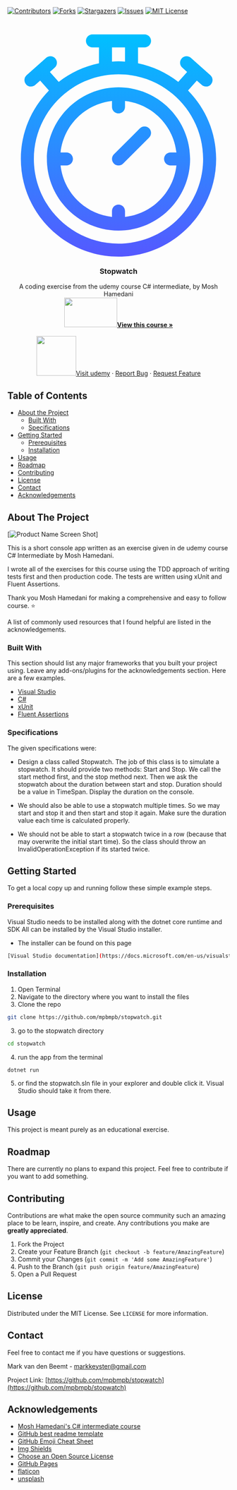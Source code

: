 
<!-- PROJECT SHIELDS -->
<!--
*** I'm using markdown "reference style" links for readability.
*** Reference links are enclosed in brackets [ ] instead of parentheses ( ).
*** See the bottom of this document for the declaration of the reference variables
*** for contributors-url, forks-url, etc. This is an optional, concise syntax you may use.
*** https://www.markdownguide.org/basic-syntax/#reference-style-links
-->
[![Contributors][contributors-shield]][contributors-url]
[![Forks][forks-shield]][forks-url]
[![Stargazers][stars-shield]][stars-url]
[![Issues][issues-shield]][issues-url]
[![MIT License][license-shield]][license-url]




<!-- PROJECT LOGO -->
<br />
<p align="center">
<a href="https://github.com/mpbmpb/stopwatch">
    <svg id="Capa_1" enable-background="new 0 0 512 512" height="512" viewBox="0 0 512 512" width="512" xmlns="http://www.w3.org/2000/svg" xmlns:xlink="http://www.w3.org/1999/xlink"><linearGradient id="SVGID_1_" gradientUnits="userSpaceOnUse" x1="256" x2="256" y1="512" y2="0"><stop offset="0" stop-color="#5558ff"/><stop offset="1" stop-color="#00c0ff"/></linearGradient><g><g><path d="m416.234 129.3 20.306-22.842 11.223 9.976c6.164 5.5 15.665 4.965 21.167-1.245 5.508-6.182 4.951-15.674-1.245-21.167l-44.854-39.873c-6.211-5.522-15.703-4.966-21.167 1.245-5.508 6.182-4.951 15.674 1.245 21.167l11.221 9.974-20.392 22.938c-26.798-20.84-58.281-35.917-92.738-42.937v-36.536h15c8.291 0 15-6.709 15-15s-6.709-15-15-15h-120c-8.291 0-15 6.709-15 15s6.709 15 15 15h15v36.536c-34.457 7.02-65.94 22.097-92.737 42.936l-20.393-22.938 11.221-9.974c6.196-5.493 6.753-14.985 1.245-21.167-5.493-6.211-14.985-6.768-21.167-1.245l-44.854 39.873c-6.196 5.493-6.753 14.985-1.245 21.167 5.501 6.209 15.001 6.747 21.167 1.245l11.223-9.976 20.306 22.843c-39.997 40.637-64.766 96.308-64.766 157.7 0 124.072 100.928 225 225 225s225-100.928 225-225c0-61.392-24.769-117.063-64.766-157.7zm-175.234-99.3h30v32.76c-4.98-.331-9.937-.76-15-.76s-10.02.428-15 .76zm15 452c-107.52 0-195-87.48-195-195s87.48-195 195-195 195 87.48 195 195-87.48 195-195 195zm0-360c-90.981 0-165 74.019-165 165s74.019 165 165 165 165-74.019 165-165-74.019-165-165-165zm15 298.484v-13.484c0-8.291-6.709-15-15-15s-15 6.709-15 15v13.484c-62.325-7.011-111.473-56.159-118.484-118.484h13.484c8.291 0 15-6.709 15-15s-6.709-15-15-15h-13.484c7.011-62.325 56.158-111.473 118.484-118.484v13.484c0 8.291 6.709 15 15 15s15-6.709 15-15v-13.484c62.325 7.011 111.473 56.158 118.484 118.484h-13.484c-8.291 0-15 6.709-15 15s6.709 15 15 15h13.484c-7.011 62.325-56.159 111.473-118.484 118.484zm34.395-204.089-60 60c-5.859 5.859-5.859 15.352 0 21.211s15.351 5.859 21.211 0l60-60c5.859-5.859 5.859-15.352 0-21.211s-15.352-5.86-21.211 0z" fill="url(#SVGID_1_)"/></g></g></svg>
</a>

  <h3 align="center">Stopwatch</h3>

  <p align="center">
    A coding exercise from the udemy course C# intermediate, by Mosh Hamedani
    <br />
    <a href="https://www.udemy.com/course/csharp-intermediate-classes-interfaces-and-oop">
    <img src="https://img-a.udemycdn.com/course/240x135/383576_fd27_3.jpg" height="67" width="120"><strong>View this course »</strong></a>
    <br />
    <br />
    <a href="https://www.udemy.com"><img src="https://www.udemy.com/staticx/udemy/images/v6/logo-coral.svg" height="90" width="90">Visit udemy</a>
    ·
    <a href="https://github.com/mpbmpb/stopwatch/issues">Report Bug</a>
    ·
    <a href="https://github.com/mpbmpb/stopwatch/issues">Request Feature</a>
  </p>
</p>



<!-- TABLE OF CONTENTS -->
## Table of Contents

* [About the Project](#about-the-project)
  * [Built With](#built-with)
  * [Specifications](#specifications)
* [Getting Started](#getting-started)
  * [Prerequisites](#prerequisites)
  * [Installation](#installation)
* [Usage](#usage)
* [Roadmap](#roadmap)
* [Contributing](#contributing)
* [License](#license)
* [Contact](#contact)
* [Acknowledgements](#acknowledgements)



<!-- ABOUT THE PROJECT -->
## About The Project

[![Product Name Screen Shot][product-screenshot]]

This is a short console app written as an exercise given in de udemy course C# Intermediate by Mosh Hamedani.

I wrote all of the exercises for this course using the TDD approach of writing tests first and then production code.
The tests are written using xUnit and Fluent Assertions.

Thank you Mosh Hamedani for making a comprehensive and easy to follow course. :star:

A list of commonly used resources that I found helpful are listed in the acknowledgements.

### Built With
This section should list any major frameworks that you built your project using. Leave any add-ons/plugins for the acknowledgements section. Here are a few examples.
* [Visual Studio](https://docs.microsoft.com/en-us/visualstudio/install/install-visual-studio?view=vs-2019)
* [C#](https://docs.microsoft.com/en-us/dotnet/csharp)
* [xUnit](https://xunit.net)
* [Fluent Assertions](https://fluentassertions.com/)

### Specifications
The given specifications were:

* Design a class called Stopwatch. The job of this class is to simulate a stopwatch. It should provide two methods: Start and Stop. We call the start method first, and the stop method next. Then we ask the stopwatch about the duration between start and stop. Duration should be a value in TimeSpan. Display the duration on the console.

* We should also be able to use a stopwatch multiple times. So we may start and stop it and then start and stop it again. Make sure the duration value each time is calculated properly.

* We should not be able to start a stopwatch twice in a row (because that may overwrite the initial start time). So the class should throw an InvalidOperationException if its started twice.


<!-- GETTING STARTED -->
## Getting Started

To get a local copy up and running follow these simple example steps.

### Prerequisites

Visual Studio needs to be installed along with the dotnet core runtime and SDK
All can be installed by the Visual Studio installer.

* The installer can be found on this page 
```sh
[Visual Studio documentation](https://docs.microsoft.com/en-us/visualstudio/install/install-visual-studio?view=vs-2019)
```

### Installation

1. Open Terminal
2. Navigate to the directory where you want to install the files
3. Clone the repo
```sh
git clone https://github.com/mpbmpb/stopwatch.git
```
3. go to the stopwatch directory
```sh
cd stopwatch
```
4. run the app from the terminal
```
dotnet run
```
5. or find the stopwatch.sln file in your explorer and double click it.
   Visual Studio should take it from there.


<!-- USAGE EXAMPLES -->
## Usage

This project is meant purely as an educational exercise.

<!-- ROADMAP -->
## Roadmap

There are currently no plans to expand this project.
Feel free to contribute if you want to add something.

<!-- CONTRIBUTING -->
## Contributing

Contributions are what make the open source community such an amazing place to be learn, inspire, and create. Any contributions you make are **greatly appreciated**.

1. Fork the Project
2. Create your Feature Branch (`git checkout -b feature/AmazingFeature`)
3. Commit your Changes (`git commit -m 'Add some AmazingFeature'`)
4. Push to the Branch (`git push origin feature/AmazingFeature`)
5. Open a Pull Request



<!-- LICENSE -->
## License

Distributed under the MIT License. See `LICENSE` for more information.



<!-- CONTACT -->
## Contact
Feel free to contact me if you have questions or suggestions.

Mark van den Beemt - markkeyster@gmail.com

Project Link: [https://github.com/mpbmpb/stopwatch](https://github.com/mpbmpb/stopwatch)



<!-- ACKNOWLEDGEMENTS -->
## Acknowledgements
* [Mosh Hamedani's C# intermediate course](https://www.udemy.com/course/csharp-intermediate-classes-interfaces-and-oop)
* [GitHub best readme template](https://github.com/othneildrew/Best-README-Template)
* [GitHub Emoji Cheat Sheet](https://www.webpagefx.com/tools/emoji-cheat-sheet)
* [Img Shields](https://shields.io)
* [Choose an Open Source License](https://choosealicense.com)
* [GitHub Pages](https://pages.github.com)
* [flaticon](https://www.flaticon.com)
* [unsplash](https://unsplash.com)





<!-- MARKDOWN LINKS & IMAGES -->
<!-- https://www.markdownguide.org/basic-syntax/#reference-style-links -->
[contributors-shield]: https://img.shields.io/github/contributors/othneildrew/Best-README-Template.svg?style=flat-square
[contributors-url]: https://github.com/othneildrew/Best-README-Template/graphs/contributors
[forks-shield]: https://img.shields.io/github/forks/othneildrew/Best-README-Template.svg?style=flat-square
[forks-url]: https://github.com/othneildrew/Best-README-Template/network/members
[stars-shield]: https://img.shields.io/github/stars/othneildrew/Best-README-Template.svg?style=flat-square
[stars-url]: https://github.com/othneildrew/Best-README-Template/stargazers
[issues-shield]: https://img.shields.io/github/issues/othneildrew/Best-README-Template.svg?style=flat-square
[issues-url]: https://github.com/othneildrew/Best-README-Template/issues
[license-shield]: https://img.shields.io/github/license/othneildrew/Best-README-Template.svg?style=flat-square
[license-url]: https://github.com/othneildrew/Best-README-Template/blob/master/LICENSE.txt
[linkedin-shield]: https://img.shields.io/badge/-LinkedIn-black.svg?style=flat-square&logo=linkedin&colorB=555
[linkedin-url]: www.linkedin.com/in/mark-van-den-beemt-7805011b1
[product-screenshot]: https://source.unsplash.com/qjnAnF0jIGk/480x300
[product-svg]: https://source.unsplash.com/qjnAnF0jIGk/480x300

